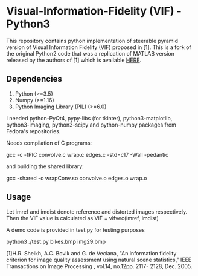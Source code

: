 # Visual-Information-Fidelity (VIF) - Python3

This repository contains python implementation of steerable pyramid version of Visual Information Fidelity (VIF) proposed in [1]. This is a fork of the original Python2 code that was a replication of MATLAB version released by the authors of [1] which is available [HERE](http://live.ece.utexas.edu/research/Quality/ifcvec_release.zip).

## Dependencies
1) Python (>=3.5)
2) Numpy (>=1.16)
3) Python Imaging Library (PIL) (>=6.0)

I needed python-PyQt4, pypy-libs (for tkinter), python3-matplotlib, python3-imaging, python3-scipy and python-numpy packages from Fedora's repositories.

Needs compilation of C programs:

gcc -c -fPIC  convolve.c wrap.c edges.c -std=c17 -Wall -pedantic

and building the shared library:

gcc -shared -o wrapConv.so convolve.o edges.o wrap.o

## Usage
Let imref and imdist denote reference and distorted images respectively. Then the VIF value is calculated as
VIF = vifvec(imref, imdist)


A demo code is provided in test.py for testing purposes

python3 ./test.py bikes.bmp img29.bmp 

[1]H.R. Sheikh, A.C. Bovik and G. de Veciana, "An information fidelity criterion for image quality assessment using natural scene statistics," IEEE Transactions on Image Processing , vol.14, no.12pp. 2117- 2128, Dec. 2005.
